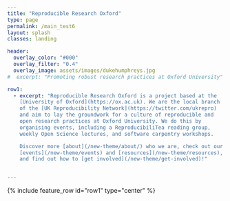 ```yaml
---
title: "Reproducible Research Oxford"
type: page
permalink: /main_test6
layout: splash
classes: landing

header:
  overlay_color: "#000"
  overlay_filter: "0.4"
  overlay_image: assets/images/dukehumphreys.jpg
#  excerpt: "Promoting robust research practices at Oxford University"

row1:
  - excerpt: "Reproducible Research Oxford is a project based at the
    [University of Oxford](https://ox.ac.uk). We are the local branch
    of the [UK Reproducibility Network](https://twitter.com/ukrepro)
    and aim to lay the groundwork for a culture of reproducible and
    open research practices at Oxford University. We do this by
    organising events, including a ReproducibiliTea reading group,
    weekly Open Science lectures, and software carpentry workshops.

    Discover more [about](/new-theme/about/) who we are, check out our
    [events](/new-theme/events) and [resources](/new-theme/resources),
    and find out how to [get involved](/new-theme/get-involved)!"


---
```


{% include feature_row id="row1" type="center" %}
